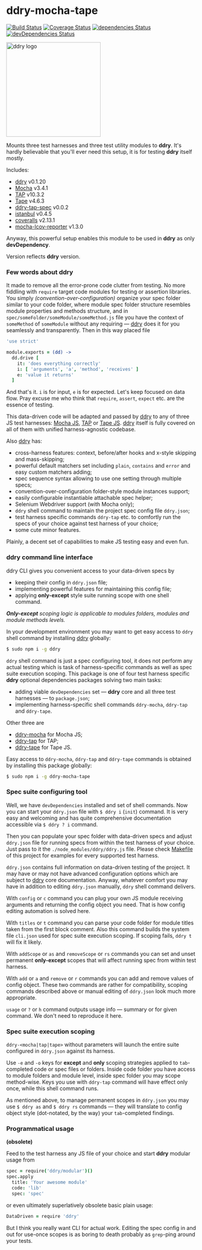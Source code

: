 # ddry-mocha-tape

[![Build Status](https://travis-ci.org/ddry/ddry-mocha-tape.svg?branch=master)](https://travis-ci.org/ddry/ddry-mocha-tape) [![Coverage Status](https://coveralls.io/repos/github/ddry/ddry-mocha-tape/badge.svg?branch=master)](https://coveralls.io/github/ddry/ddry-mocha-tape?branch=master) [![dependencies Status](https://david-dm.org/ddry/ddry-mocha-tape/status.svg)](https://david-dm.org/ddry/ddry-mocha-tape) [![devDependencies Status](https://david-dm.org/ddry/ddry-mocha-tape/dev-status.svg)](https://david-dm.org/ddry/ddry-mocha-tape?type=dev)

<img src="https://cloud.githubusercontent.com/assets/5163953/22628172/6b91f120-ebe0-11e6-8456-0f5b2dc3a553.png" alt="ddry logo" width="250">

Mounts three test harnesses and three test utility modules to **ddry**. It's hardly believable that you'll ever need this setup, it is for testing **ddry** itself mostly.

Includes:

- [ddry](https://www.npmjs.com/package/ddry) v0.1.20
- [Mocha](https://www.npmjs.com/package/mocha) v3.4.1
- [TAP](https://www.npmjs.com/package/tap) v10.3.2
- [Tape](https://www.npmjs.com/package/tape) v4.6.3
- [ddry-tap-spec](https://www.npmjs.com/package/ddry-tap-spec) v0.0.2
- [istanbul](https://www.npmjs.com/package/istanbul) v0.4.5
- [coveralls](https://www.npmjs.com/package/coveralls) v2.13.1
- [mocha-lcov-reporter](https://www.npmjs.com/package/mocha-lcov-reporter) v1.3.0

Anyway, this powerful setup enables this module to be used in **ddry** as only **devDependency**.

Version reflects **ddry** version.

### Few words about ddry

It made to remove all the error-prone code clutter from testing. No more fiddling with `require` target code modules for testing or assertion libraries. You simply _(convention-over-configuration)_ organize your spec folder similar to your code folder, where module spec folder structure resembles module properties and methods structure, and in `spec/someFolder/someModule/someMethod.js` file you have the context of `someMethod` of `someModule` without any requiring — [ddry](https://www.npmjs.com/package/ddry) does it for you seamlessly and transparently. Then in this way placed file

```coffee
'use strict'

module.exports = (dd) ->
  dd.drive [
    it: 'does everything correctly'
    i: [ 'arguments', 'a', 'method', 'receives' ]
    e: 'value it returns'
  ]
```

And that's it. `i` is for input, `e` is for expected. Let's keep focused on data flow. Pray excuse me who think that `require`, `assert`, `expect` etc. are the essence of testing.

This data-driven code will be adapted and passed by [ddry](https://www.npmjs.com/package/ddry) to any of three JS test harnesses: [Mocha JS](https://www.npmjs.com/package/mocha), [TAP](https://www.npmjs.com/package/tap) or [Tape JS](https://www.npmjs.com/package/tape). [ddry](https://www.npmjs.com/package/ddry) itself is fully covered on all of them with unified harness-agnostic codebase.

Also [ddry](https://www.npmjs.com/package/ddry) has:
- cross-harness features: context, before/after hooks and x-style skipping and mass-skipping;
- powerful default matchers set including `plain`, `contains` and `error` and easy custom matchers adding;
- spec sequence syntax allowing to use one setting through multiple specs;
- convention-over-configuration folder-style module instances support;
- easily configurable instantiable attachable spec helper;
- Selenium Webdriver support (with Mocha only);
- `ddry` shell command to maintain the project spec config file `ddry.json`;
- test harness specific commands `ddry-tap` etc. to comfortly run the specs of your choice against test harness of your choice;
- some cute minor features.

Plainly, a decent set of capabilities to make JS testing easy and even fun.

### ddry command line interface

ddry CLI gives you convenient access to your data-driven specs by
- keeping their config in `ddry.json` file;
- implementing powerful features for maintaining this config file;
- applying **only-except** style suite running scope with one shell command. 

_**Only-except** scoping logic is applicable to modules folders, modules and module methods levels._

In your development environment you may want to get easy access to `ddry` shell command by installing [ddry](https://www.npmjs.com/package/ddry) globally:

```sh
$ sudo npm i -g ddry
```

`ddry` shell command is just a spec configuring tool, it does not perform any actual testing which is task of harness-specific commands as well as spec suite execution scoping. This package is one of four test harness specific **ddry** optional dependencies packages solving two main tasks:
- adding viable `devDependencies` set — **ddry** core and all three test harnesses — to `package.json`;
- implementing harness-specific shell commands `ddry-mocha`, `ddry-tap` and `ddry-tape`.

Other three are
- [ddry-mocha](https://www.npmjs.com/package/ddry-mocha) for Mocha JS;
- [ddry-tap](https://www.npmjs.com/package/ddry-tap) for TAP;
- [ddry-tape](https://www.npmjs.com/package/ddry-tape) for Tape JS.

Easy access to `ddry-mocha`, `ddry-tap` and `ddry-tape` commands is obtained by installing this package globally:

```sh
$ sudo npm i -g ddry-mocha-tape
```

### Spec suite configuring tool

Well, we have `devDependencies` installed and set of shell commands. Now you can start your `ddry.json` file with `$ ddry i` (`init`) command. It is very easy and welcoming and has quite comprehensive documentation accessible via `$ ddry ? i` command.

Then you can populate your spec folder with data-driven specs and adjust `ddry.json` file for running specs from within the test harness of your choice. Just pass to it the `./node_modules/ddry/ddry.js` file. Please check [Makefile](https://github.com/ddry/ddry-tap/blob/master/Makefile) of this project for examples for every supported test harness.

`ddry.json` contains full information on data-driven testing of the project. It may have or may not have advanced configuration options which are subject to [ddry](https://www.npmjs.com/package/ddry) core documentation. Anyway, whatever comfort you may have in addition to editing `ddry.json` manually, `ddry` shell command delivers.

With `config` or `c` command you can plug your own JS module receiving arguments and returning the config object you need. That is how config editing automation is solved here.

With `titles` or `t` command you can parse your code folder for module titles taken from the first block comment. Also this command builds the system file `cli.json` used for spec suite execution scoping. If scoping fails, `ddry t` will fix it likely.

With `addScope` or `as` and `removeScope` or `rs` commands you can set and unset permanent **only-except** scopes that will affect running spec from within test harness.

With `add` or `a` and `remove` or `r` commands you can add and remove values of config object. These two commands are rather for compatibility, scoping commands described above or manual editing of `ddry.json` look much more appropriate.

`usage` or `?` or `h` command outputs usage info — summary or for given command. We don't need to reproduce it here.

### Spec suite execution scoping

`ddry-<mocha|tap|tape>` without parameters will launch the entire suite configured in `ddry.json` against its harness.

Use `-e` and `-o` keys for **except** and **only** scoping strategies applied to `tab`-completed code or spec files or folders. Inside code folder you have access to module folders and module level, inside spec folder you may scope method-wise. Keys you use with `ddry-tap` command will have effect only once, while this shell command runs.

As mentioned above, to manage permanent scopes in `ddry.json` you may use `$ ddry as` and `$ ddry rs` commands — they will translate to config object style (dot-notated, by the way) your `tab`-completed findings.

### Programmatical usage
**(obsolete)**

Feed to the test harness any JS file of your choice and start **ddry** modular usage from

```coffee
spec = require('ddry/modular')()
spec.apply
  title: 'Your awesome module'
  code: 'lib'
  spec: 'spec'
```

or even ultimately superlatively obsolete basic plain usage:
```coffee
DataDriven = require 'ddry'
```

But I think you really want CLI for actual work. Editing the spec config in and out for use-once scopes is as boring to death probably as `grep`-ping around your tests.
